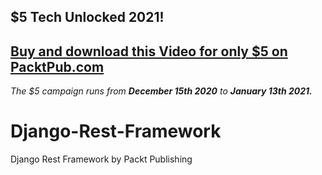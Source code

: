 ## $5 Tech Unlocked 2021!
[Buy and download this Video for only $5 on PacktPub.com](https://www.packtpub.com/product/django-rest-framework-video/9781800207585)
-----
*The $5 campaign         runs from __December 15th 2020__ to __January 13th 2021.__*

# Django-Rest-Framework
Django Rest Framework by Packt Publishing
